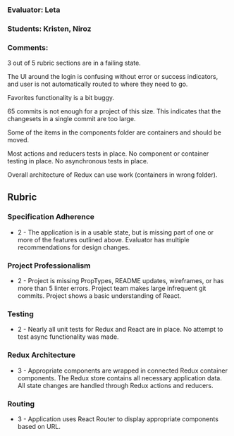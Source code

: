 ### Evaluator: Leta
### Students: Kristen, Niroz
### Comments:

3 out of 5 rubric sections are in a failing state.

The UI around the login is confusing without error or success indicators, and user is not automatically routed to where they need to go.

Favorites functionality is a bit buggy.

65 commits is not enough for a project of this size. This indicates that the changesets in a single commit are too large.

Some of the items in the components folder are containers and should be moved.

Most actions and reducers tests in place. No component or container testing in place. No asynchronous tests in place.

Overall architecture of Redux can use work (containers in wrong folder).

## Rubric

### Specification Adherence

* 2 - The application is in a usable state, but is missing part of one or more of the features outlined above. Evaluator has multiple recommendations for design changes.

### Project Professionalism

* 2 - Project is missing PropTypes, README updates, wireframes, or has more than 5 linter errors. Project team makes large infrequent git commits. Project shows a basic understanding of React.

### Testing

* 2 - Nearly all unit tests for Redux and React are in place. No attempt to test async functionality was made.

### Redux Architecture

* 3 - Appropriate components are wrapped in connected Redux container components. The Redux store contains all necessary application data. All state changes are handled through Redux actions and reducers.

### Routing

* 3 - Application uses React Router to display appropriate components based on URL.
